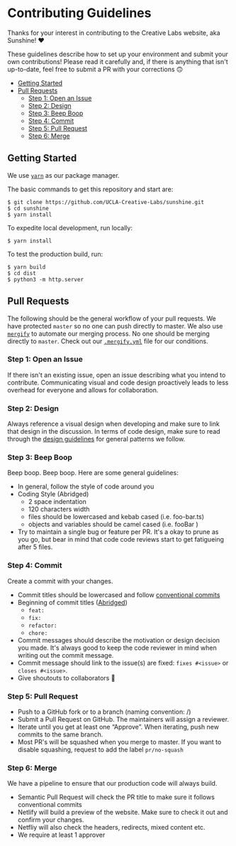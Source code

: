 # Contributing Guidelines

Thanks for your interest in contributing to the Creative Labs website, aka Sunshine! ❤️

These guidelines describe how to set up your environment and submit your own contributions! Please read it 
carefully and, if there is anything that isn't up-to-date, feel free to submit a PR with your corrections 🙃

- [Getting Started](#Getting-Started)
- [Pull Requests](#Pull-Requests)
  - [Step 1: Open an Issue](#Step-1:-Open-an-Issue)
  - [Step 2: Design](#Step-2:-Design)
  - [Step 3: Beep Boop](#Step-3:-Beep-Boop)
  - [Step 4: Commit](#Step-4:-Commit)
  - [Step 5: Pull Request](#Step-5:-Pull-Request)
  - [Step 6: Merge](#Step-6:-Merge)

## Getting Started

We use [`yarn`](https://classic.yarnpkg.com/en/docs/install#mac-stable) as our package manager.

The basic commands to get this repository and start are:

```
$ git clone https://github.com/UCLA-Creative-Labs/sunshine.git
$ cd sunshine
$ yarn install
```

To expedite local development, run locally:

```
$ yarn install
```

To test the production build, run:

```
$ yarn build
$ cd dist
$ python3 -m http.server
```

## Pull Requests

The following should be the general workflow of your pull requests. We have protected `master` so no one can 
push directly to master. We also use [`mergify`](https://mergify.io/) to automate our merging process. No one 
should be merging directly to `master`. Check out our [`.mergify.yml`](.mergify.yml) file for our conditions.

### Step 1: Open an Issue

If there isn't an existing issue, open an issue describing what you intend to contribute. Communicating visual and 
code design proactively leads to less overhead for everyone and allows for collaboration. 

### Step 2: Design

Always reference a visual design when developing and make sure to link that design in the discussion. In terms of 
code design, make sure to read through the [design guidelines](DESIGN_GUIDELINES.md) for general patterns we follow. 

### Step 3: Beep Boop

Beep boop. Beep boop. Here are some general guidelines:

- In general, follow the style of code around you
- Coding Style (Abridged)
  - 2 space indentation
  - 120 characters width
  - files should be lowercased and kebab cased (i.e. foo-bar.ts)
  - objects and variables should be camel cased (i.e. fooBar )
- Try to maintain a single bug or feature per PR. It's a okay to prune as you go, but bear in mind that code
  code reviews start to get fatigueing after 5 files. 

### Step 4: Commit 

Create a commit with your changes.

- Commit titles should be lowercased and follow [conventional commits](https://www.conventionalcommits.org/en/v1.0.0/#specification)
- Beginning of commit titles ([Abridged](.github/semantic.yml))  
  - `feat: `
  - `fix: `
  - `refactor: `
  - `chore: `
- Commit messages should describe the motivation or design decision you made. It's always good to keep the code 
  reviewer in mind when writing out the commit message.
- Commit message should link to the issue(s) are fixed: `fixes #<issue>` or `closes #<issue>`.
- Give shoutouts to collaborators 🥳

### Step 5: Pull Request

- Push to a GitHub fork or to a branch (naming convention: <user>/<feature-bug-name>)
- Submit a Pull Request on GitHub. The maintainers will assign a reviewer.
- Iterate until you get at least one “Approve”. When iterating, push new commits to the same branch. 
- Most PR's will be squashed when you merge to master. If you want to disable squashing, request to add the label `pr/no-squash`

### Step 6: Merge

We have a pipeline to ensure that our production code will always build.

- Semantic Pull Request will check the PR title to make sure it follows conventional commits
- Netlify will build a preview of the website. Make sure to check it out and confirm your changes.
- Netfliy will also check the headers, redirects, mixed content etc.
- We require at least 1 approver